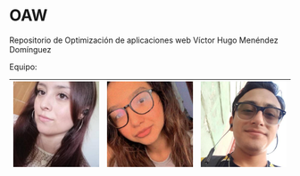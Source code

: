 # OAW
Repositorio de Optimización de aplicaciones web Víctor Hugo Menéndez Domínguez

Equipo: 

| <a href="https://github.com/JessicaSarai98">![Jessica](https://github.com/DavidFiyero97/OAW/blob/main/imagenes/jessica.jpg)</a> | <a href="https://github.com/karina-carmonaa">![Karina Carmona](https://github.com/DavidFiyero97/OAW/blob/main/imagenes/karina.jpg)</a> | <a href="https://github.com/DavidFiyero97">![David](https://github.com/DavidFiyero97/OAW/blob/main/imagenes/david.jpg) </a> |
| ---- | ---- | ---- |

